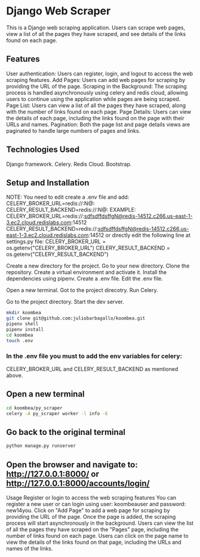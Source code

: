 # Django Web Scraper
This is a Django web scraping application. Users can scrape web pages, view a list of all the pages they have scraped, and see details of the links found on each page.

## Features
User authentication: Users can register, login, and logout to access the web scraping features.
Add Pages: Users can add web pages for scraping by providing the URL of the page.
Scraping in the Background: The scraping process is handled asynchronously using celery and redis cloud, allowing users to continue using the application while pages are being scraped.
Page List: Users can view a list of all the pages they have scraped, along with the number of links found on each page.
Page Details: Users can view the details of each page, including the links found on the page with their URLs and names.
Pagination: Both the page list and page details views are paginated to handle large numbers of pages and links.

## Technologies Used
Django framework.
Celery.
Redis Cloud.
Bootstrap.

## Setup and Installation
NOTE: You need to edit create a .env file and add:
CELERY_BROKER_URL=redis://:<your-password-here>N@<your-redis-hiost>:<port>
CELERY_RESULT_BACKEND=redis://:<your-password-here>N@<your-redis-hiost>:<port>
EXAMPLE:
CELERY_BROKER_URL=redis://:sdfsdffdsffgN@redis-14512.c266.us-east-1-3.ec2.cloud.redislabs.com:14512
CELERY_RESULT_BACKEND=redis://:sdfsdffdsffgN@redis-14512.c266.us-east-1-3.ec2.cloud.redislabs.com:14512
or directly edit the following line at settings.py file:
CELERY_BROKER_URL = os.getenv("CELERY_BROKER_URL")
CELERY_RESULT_BACKEND = os.getenv("CELERY_RESULT_BACKEND")

Create a new directory for the project.
Go to your new directory.
Clone the repository.
Create a virtual environment and activate it.
Install the dependencies using pipenv.
Create a .env file.
Edit the .env file.
  
Open a new terminal.
Got to the project direcotry.
Run Celery.
  
Go to the project directory.
Start the dev server.

```bash
mkdir koombea
git clone git@github.com:juliobarbagallo/koombea.git
pipenv shell
pipenv install
cd koombea
touch .env
```
### In the .env file you must to add the env variables for celery:
CELERY_BROKER_URL and CELERY_RESULT_BACKEND as mentioned above.



## Open a new terminal
```bash
cd koombea/py_scraper
celery -A py_scraper worker -l info -E
```

## Go back to the original terminal
```bash
python manage.py runserver
```
  
## Open the browser and navigate to: http://127.0.0.1:8000/ or http://127.0.0.1:8000/accounts/login/
  
Usage
Register or login to access the web scraping features You can register a new user or can login using user: koombeauser and password: new14you.
Click on "Add Page" to add a web page for scraping by providing the URL of the page.
Once the page is added, the scraping process will start asynchronously in the background.
Users can view the list of all the pages they have scraped on the "Pages" page, including the number of links found on each page.
Users can click on the page name to view the details of the links found on that page, including the URLs and names of the links.
